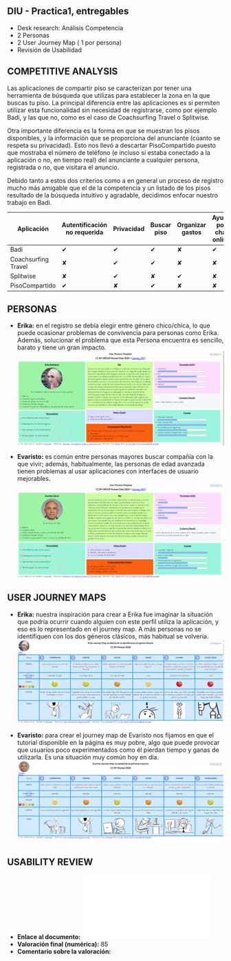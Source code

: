 ## DIU - Practica1, entregables




- Desk research: Análisis Competencia 
- 2 Personas 
- 2 User Journey Map  ( 1 por persona)
- Revisión de Usabilidad 

## COMPETITIVE ANALYSIS

Las aplicaciones de compartir piso se caracterizan por tener una herramienta de búsqueda que utilizas para establecer la zona en la que buscas tu piso. La principal diferencia entre las aplicaciones es si permiten utilizar esta funcionalidad sin necesidad de registrarse, como por ejemplo Badi, y las que no, como es el caso de Coachsurfing Travel o Splitwise.

Otra importante diferencia es la forma en que se muestran los pisos disponibles, y la información que se proporciona del anunciante (cúanto se respeta su privacidad). Esto nos llevó a descartar PisoCompartido puesto que mostraba el número de teléfono (e incluso si estaba conectado a la aplicación o no, en tiempo real) del anunciante a cualquier persona, registrada o no, que visitara el anuncio.

Debido tanto a estos dos criterios como a en general un proceso de registro mucho más amigable que el de la competencia y un listado de los pisos resultado de la búsqueda intuitivo y agradable, decidimos enfocar nuestro trabajo en Badi.

| Aplicación | Autentificación no requerida | Privacidad | Buscar piso | Organizar gastos | Ayuda por chat online | Personalización avanzada del perfil |
| --- | ----------- | ----------- | ----------- | ----------- | ----------- | ----------- |
| Badi | ✔ | ✔ | ✔ | ✘ | ✔ | ✔ |
| Coachsurfing Travel | ✘ | ✔ | ✔ | ✘ | ✘ | ✔ |
| Splitwise | ✘ | ✔ | ✘ | ✔ | ✘ | ✘ |
| PisoCompartido | ✔ | ✘ | ✔ | ✘ | ✘ | ✘ |

## PERSONAS
- **Erika:** en el registro se debía elegir entre género chico/chica, lo que puede ocasionar problemas de convivencia para personas como Erika. Además, solucionar el problema que esta Persona encuentra es sencillo, barato y tiene un gran impacto.
![](Personas/Erika_Persona.png)

- **Evaristo:** es común entre personas mayores buscar compañía con la que vivir; además, habitualmente, las personas de edad avanzada tienen problemas al usar aplicaciones con interfaces de usuario mejorables.
![](Personas/Evaristo_Persona.png)

## USER JOURNEY MAPS
- **Erika:** nuestra inspiración para crear a Erika fue imaginar la situación que podría ocurrir cuando alguien con este perfil utiliza la aplicación, y eso es lo representado en el journey map. A más personas no se identifiquen con los dos géneros clásicos, más habitual se volvería.
![](JourneyMaps/Erika_JourneyMap.png)

- **Evaristo:** para crear el journey map de Evaristo nos fijamos en que el tutorial disponible en la página es muy pobre, algo que puede provocar que usuarios poco experimentados como él pierdan tiempo y ganas de utilizarla. Es una situación muy común hoy en día.
![](JourneyMaps/Evaristo_JourneyMap.png)

## USABILITY REVIEW
- **Enlace al documento:** ![Haga click aquí para ver el documento](UsabilityReview/UsabilityReview-Badi-Mumavi.pdf)
- **Valoración final (numérica):** 85
- **Comentario sobre la valoración:** 
